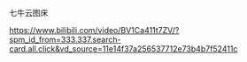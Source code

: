 七牛云图床

<https://www.bilibili.com/video/BV1Ca411t7ZV/?spm_id_from=333.337.search-card.all.click&vd_source=11e14f37a256537712e73b4b7f52411c>
